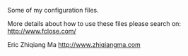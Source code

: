 Some of my configuration files.
 
More details about how to use these files please search on: http://www.fclose.com/
   
Eric Zhiqiang Ma
http://www.zhiqiangma.com

